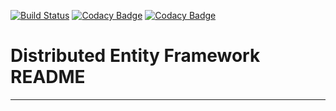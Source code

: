 [![Build Status](https://travis-ci.org/nuwansa/entity_framework.svg?branch=master)](https://travis-ci.org/nuwansa/entity_framework)
[![Codacy Badge](https://api.codacy.com/project/badge/Grade/5204c65daeed4f59b243a9c478a56432)](https://www.codacy.com/app/nuwansa/entity_framework?utm_source=github.com&amp;utm_medium=referral&amp;utm_content=nuwansa/entity_framework&amp;utm_campaign=Badge_Grade)
[![Codacy Badge](https://api.codacy.com/project/badge/Coverage/5204c65daeed4f59b243a9c478a56432)](https://www.codacy.com/app/nuwansa/entity_framework?utm_source=github.com&utm_medium=referral&utm_content=nuwansa/entity_framework&utm_campaign=Badge_Coverage)
# Distributed Entity Framework README
-------------------------------------
